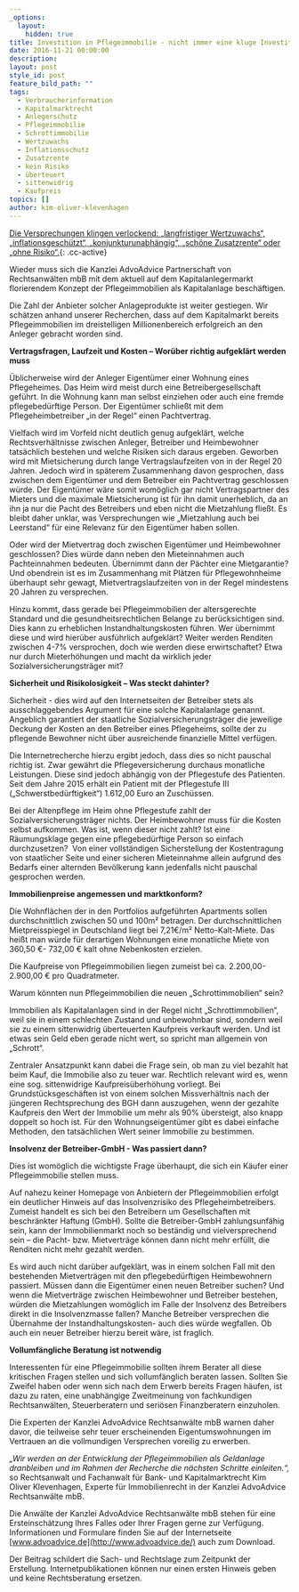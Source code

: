 ```yaml
---
_options:
  layout:
    hidden: true
title: Investition in Pflegeimmobilie - nicht immer eine kluge Investition
date: 2016-11-21 00:00:00
description:
layout: post
style_id: post
feature_bild_path: ""
tags:
  - Verbraucherinformation
  - Kapitalmarktrecht
  - Anlegerschutz
  - Pflegeimmobilie
  - Schrottimmobilie
  - Wertzuwachs
  - Inflationsschutz
  - Zusatzrente
  - kein Risiko
  - überteuert
  - sittenwidrig
  - Kaufpreis
topics: []
author: kim-oliver-klevenhagen
---
```



[Die Versprechungen klingen verlockend: „langfristiger Wertzuwachs“, „inflationsgeschützt“, „konjunkturunabhängig“, „schöne Zusatzrente“ oder „ohne Risiko“.](){: .cc-active}

Wieder muss sich die Kanzlei AdvoAdvice Partnerschaft von Rechtsanwälten mbB mit dem aktuell auf dem Kapitalanlegermarkt florierendem Konzept der Pflegeimmobilien als Kapitalanlage beschäftigen.

Die Zahl der Anbieter solcher Anlageprodukte ist weiter gestiegen. Wir schätzen anhand unserer Recherchen, dass auf dem Kapitalmarkt bereits Pflegeimmobilien im dreistelligen Millionenbereich erfolgreich an den Anleger gebracht worden sind.

**Vertragsfragen, Laufzeit und Kosten – Worüber richtig aufgeklärt werden muss**

Üblicherweise wird der Anleger Eigentümer einer Wohnung eines Pflegeheimes. Das Heim wird meist durch eine Betreibergesellschaft geführt. In die Wohnung kann man selbst einziehen oder auch eine fremde pflegebedürftige Person. Der Eigentümer schließt mit dem Pflegeheimbetreiber „in der Regel“ einen Pachtvertrag.

Vielfach wird im Vorfeld nicht deutlich genug aufgeklärt, welche Rechtsverhältnisse zwischen Anleger, Betreiber und Heimbewohner tatsächlich bestehen und welche Risiken sich daraus ergeben. Geworben wird mit Mietsicherung durch lange Vertragslaufzeiten von in der Regel 20 Jahren. Jedoch wird in späterem Zusammenhang davon gesprochen, dass zwischen dem Eigentümer und dem Betreiber ein Pachtvertrag geschlossen würde. Der Eigentümer wäre somit womöglich gar nicht Vertragspartner des Mieters und die maximale Mietsicherung ist für ihn damit unerheblich, da an ihn ja nur die Pacht des Betreibers und eben nicht die Mietzahlung fließt. Es bleibt daher unklar, was Versprechungen wie „Mietzahlung auch bei Leerstand“ für eine Relevanz für den Eigentümer haben sollen.

Oder wird der Mietvertrag doch zwischen Eigentümer und Heimbewohner geschlossen? Dies würde dann neben den Mieteinnahmen auch Pachteinnahmen bedeuten. Übernimmt dann der Pächter eine Mietgarantie? Und obendrein ist es im Zusammenhang mit Plätzen für Pflegewohnheime überhaupt sehr gewagt, Mietvertragslaufzeiten von in der Regel mindestens 20 Jahren zu versprechen.

Hinzu kommt, dass gerade bei Pflegeimmobilien der altersgerechte Standard und die gesundheitsrechtlichen Belange zu berücksichtigen sind. Dies kann zu erheblichen Instandhaltungskosten führen. Wer übernimmt diese und wird hierüber ausführlich aufgeklärt? Weiter werden Renditen zwischen 4-7% versprochen, doch wie werden diese erwirtschaftet? Etwa nur durch Mieterhöhungen und macht da wirklich jeder Sozialversicherungsträger mit?

**Sicherheit und Risikolosigkeit – Was steckt dahinter?**

Sicherheit - dies wird auf den Internetseiten der Betreiber stets als ausschlaggebendes Argument für eine solche Kapitalanlage genannt. Angeblich garantiert der staatliche Sozialversicherungsträger die jeweilige Deckung der Kosten an den Betreiber eines Pflegeheims, sollte der zu pflegende Bewohner nicht über ausreichende finanzielle Mittel verfügen.

Die Internetrecherche hierzu ergibt jedoch, dass dies so nicht pauschal richtig ist. Zwar gewährt die Pflegeversicherung durchaus monatliche Leistungen. Diese sind jedoch abhängig von der Pflegestufe des Patienten. Seit dem Jahre 2015 erhält ein Patient mit der Pflegestufe III („Schwerstbedürftigkeit“) 1.612,00 Euro an Zuschüssen.

Bei der Altenpflege im Heim ohne Pflegestufe zahlt der Sozialversicherungsträger nichts. Der Heimbewohner muss für die Kosten selbst aufkommen. Was ist, wenn dieser nicht zahlt? Ist eine Räumungsklage gegen eine pflegebedürftige Person so einfach durchzusetzen?  Von einer vollständigen Sicherstellung der Kostentragung von staatlicher Seite und einer sicheren Mieteinnahme allein aufgrund des Bedarfs einer alternden Bevölkerung kann jedenfalls nicht pauschal gesprochen werden.

**Immobilienpreise angemessen und marktkonform?**

Die Wohnflächen der in den Portfolios aufgeführten Apartments sollen durchschnittlich zwischen 50 und 100m² betragen. Der durchschnittlichen Mietpreisspiegel in Deutschland liegt bei 7,21€/m² Netto-Kalt-Miete. Das heißt man würde für derartigen Wohnungen eine monatliche Miete von 360,50 €- 732,00 € kalt ohne Nebenkosten erzielen.

Die Kaufpreise von Pflegeimmobilien liegen zumeist bei ca. 2.200,00- 2.900,00 € pro Quadratmeter.

Warum könnten nun Pflegeimmobilien die neuen „Schrottimmobilien“ sein?

Immobilien als Kapitalanlagen sind in der Regel nicht „Schrottimmobilien“, weil sie in einem schlechten Zustand und unbewohnbar sind, sondern weil sie zu einem sittenwidrig überteuerten Kaufpreis verkauft werden. Und ist etwas sein Geld eben gerade nicht wert, so spricht man allgemein von „Schrott“.

Zentraler Ansatzpunkt kann dabei die Frage sein, ob man zu viel bezahlt hat beim Kauf, die Immobilie also zu teuer war. Rechtlich relevant wird es, wenn eine sog. sittenwidrige Kaufpreisüberhöhung vorliegt. Bei Grundstücksgeschäften ist von einem solchen Missverhältnis nach der jüngeren Rechtsprechung des BGH dann auszugehen, wenn der gezahlte Kaufpreis den Wert der Immobilie um mehr als 90% übersteigt, also knapp doppelt so hoch ist. Für den Wohnungseigentümer gibt es dabei einfache Methoden, den tatsächlichen Wert seiner Immobilie zu bestimmen.

**Insolvenz der Betreiber-GmbH - Was passiert dann?**

Dies ist womöglich die wichtigste Frage überhaupt, die sich ein Käufer einer Pflegeimmobilie stellen muss.

Auf nahezu keiner Homepage von Anbietern der Pflegeimmobilien erfolgt ein deutlicher Hinweis auf das Insolvenzrisiko des Pflegeheimbetreibers. Zumeist handelt es sich bei den Betreibern um Gesellschaften mit beschränkter Haftung (GmbH). Sollte die Betreiber-GmbH zahlungsunfähig sein, kann der Immobilienmarkt noch so beständig und vielversprechend sein – die Pacht- bzw. Mietverträge können dann nicht mehr erfüllt, die Renditen nicht mehr gezahlt werden.

Es wird auch nicht darüber aufgeklärt, was in einem solchen Fall mit den bestehenden Mietverträgen mit den pflegebedürftigen Heimbewohnern passiert. Müssen dann die Eigentümer einen neuen Betreiber suchen? Und wenn die Mietverträge zwischen Heimbewohner und Betreiber bestehen, würden die Mietzahlungen womöglich im Falle der Insolvenz des Betreibers direkt in die Insolvenzmasse fallen? Manche Betreiber versprechen die Übernahme der Instandhaltungskosten- auch dies würde wegfallen. Ob auch ein neuer Betreiber hierzu bereit wäre, ist fraglich.

**Vollumfängliche Beratung ist notwendig**

Interessenten für eine Pflegeimmobilie sollten ihrem Berater all diese kritischen Fragen stellen und sich vollumfänglich beraten lassen. Sollten Sie Zweifel haben oder wenn sich nach dem Erwerb bereits Fragen häufen, ist dazu zu raten, eine unabhängige Zweitmeinung von fachkundigen Rechtsanwälten, Steuerberatern und seriösen Finanzberatern einzuholen.

Die Experten der Kanzlei AdvoAdvice Rechtsanwälte mbB warnen daher davor, die teilweise sehr teuer erscheinenden Eigentumswohnungen im Vertrauen an die vollmundigen Versprechen voreilig zu erwerben.

*„Wir werden an der Entwicklung der Pflegeimmobilien als Geldanlage dranbleiben und im Rahmen der Recherche die nächsten Schritte einleiten.“,* so Rechtsanwalt und Fachanwalt für Bank- und Kapitalmarktrecht Kim Oliver Klevenhagen, Experte für Immobilienrecht in der Kanzlei AdvoAdvice Rechtsanwälte mbB.

Die Anwälte der Kanzlei AdvoAdvice Rechtsanwälte mbB stehen für eine Ersteinschätzung Ihres Falles oder Ihrer Fragen gerne zur Verfügung. Informationen und Formulare finden Sie auf der Internetseite [www.advoadvice.de](http://www.advoadvice.de/) auch zum Download.

Der Beitrag schildert die Sach- und Rechtslage zum Zeitpunkt der Erstellung. Internetpublikationen können nur einen ersten Hinweis geben und keine Rechtsberatung ersetzen.